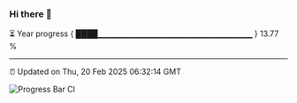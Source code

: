 ### Hi there 👋

⏳ Year progress { ████▁▁▁▁▁▁▁▁▁▁▁▁▁▁▁▁▁▁▁▁▁▁▁▁▁▁ } 13.77 %

---

⏰ Updated on Thu, 20 Feb 2025 06:32:14 GMT

![Progress Bar CI](https://github.com/DhruviPatel157/GitHub-Actions-Demo/workflows/Progress%20Bar%20CI/badge.svg)
